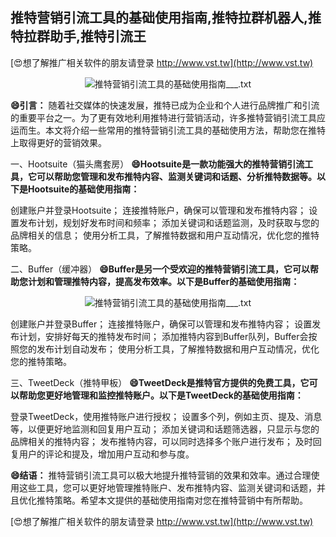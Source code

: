 ## **推特营销引流工具的基础使用指南,推特拉群机器人,推特拉群助手,推特引流王**

[😍想了解推广相关软件的朋友请登录 http://www.vst.tw](http://www.vst.tw)

 <center><img src="https://vst.tw/MP4/tuiguang/png/4.png" alt="推特营销引流工具的基础使用指南___.txt"></center>

**😄引言：**
随着社交媒体的快速发展，推特已成为企业和个人进行品牌推广和引流的重要平台之一。为了更有效地利用推特进行营销活动，许多推特营销引流工具应运而生。本文将介绍一些常用的推特营销引流工具的基础使用方法，帮助您在推特上取得更好的营销效果。

一、Hootsuite（猫头鹰套房）
**😄Hootsuite是一款功能强大的推特营销引流工具，它可以帮助您管理和发布推特内容、监测关键词和话题、分析推特数据等。以下是Hootsuite的基础使用指南：**

创建账户并登录Hootsuite；
连接推特账户，确保可以管理和发布推特内容；
设置发布计划，规划好发布时间和频率；
添加关键词和话题监测，及时获取与您的品牌相关的信息；
使用分析工具，了解推特数据和用户互动情况，优化您的推特策略。

二、Buffer（缓冲器）
**😄Buffer是另一个受欢迎的推特营销引流工具，它可以帮助您计划和管理推特内容，提高发布效率。以下是Buffer的基础使用指南：**

 <center><img src="https://vst.tw/MP4/tuiguang/png/3.png" alt="推特营销引流工具的基础使用指南___.txt"></center>

创建账户并登录Buffer；
连接推特账户，确保可以管理和发布推特内容；
设置发布计划，安排好每天的推特发布时间；
添加推特内容到Buffer队列，Buffer会按照您的发布计划自动发布；
使用分析工具，了解推特数据和用户互动情况，优化您的推特策略。

三、TweetDeck（推特甲板）
**😄TweetDeck是推特官方提供的免费工具，它可以帮助您更好地管理和监控推特账户。以下是TweetDeck的基础使用指南：**

登录TweetDeck，使用推特账户进行授权；
设置多个列，例如主页、提及、消息等，以便更好地监测和回复用户互动；
添加关键词和话题筛选器，只显示与您的品牌相关的推特内容；
发布推特内容，可以同时选择多个账户进行发布；
及时回复用户的评论和提及，增加用户互动和参与度。

**😄结语：**
推特营销引流工具可以极大地提升推特营销的效果和效率。通过合理使用这些工具，您可以更好地管理推特账户、发布推特内容、监测关键词和话题，并且优化推特策略。希望本文提供的基础使用指南对您在推特营销中有所帮助。

[😍想了解推广相关软件的朋友请登录 http://www.vst.tw](http://www.vst.tw)




